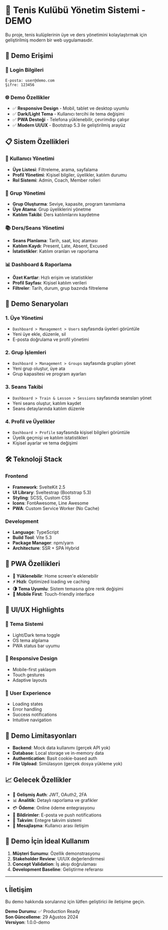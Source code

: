# 🎾 Tenis Kulübü Yönetim Sistemi - DEMO

Bu proje, tenis kulüplerinin üye ve ders yönetimini kolaylaştırmak için geliştirilmiş modern bir web uygulamasıdır.

## 🚀 **Demo Erişimi**

### 📱 **Login Bilgileri**
```
E-posta: user@demo.com
Şifre: 123456
```

### 🌐 **Demo Özellikler**
- ✅ **Responsive Design** - Mobil, tablet ve desktop uyumlu
- ✅ **Dark/Light Tema** - Kullanıcı tercihi ile tema değişimi
- ✅ **PWA Desteği** - Telefona yüklenebilir, çevrimdışı çalışır
- ✅ **Modern UI/UX** - Bootstrap 5.3 ile geliştirilmiş arayüz

## 📋 **Sistem Özellikleri**

### 👥 **Kullanıcı Yönetimi**
- **Üye Listesi**: Filtreleme, arama, sayfalama
- **Profil Yönetimi**: Kişisel bilgiler, üyelikler, katılım durumu
- **Rol Sistemi**: Admin, Coach, Member rolleri

### 🏸 **Grup Yönetimi**
- **Grup Oluşturma**: Seviye, kapasite, program tanımlama
- **Üye Atama**: Grup üyeliklerini yönetme
- **Katılım Takibi**: Ders katılımlarını kaydetme

### 📚 **Ders/Seans Yönetimi**
- **Seans Planlama**: Tarih, saat, koç ataması
- **Katılım Kaydı**: Present, Late, Absent, Excused
- **İstatistikler**: Katılım oranları ve raporlama

### 📊 **Dashboard & Raporlama**
- **Özet Kartlar**: Hızlı erişim ve istatistikler
- **Profil Sayfası**: Kişisel katılım verileri
- **Filtreler**: Tarih, durum, grup bazında filtreleme

## 🎯 **Demo Senaryoları**

### 1. **Üye Yönetimi**
- `Dashboard > Management > Users` sayfasında üyeleri görüntüle
- Yeni üye ekle, düzenle, sil
- E-posta doğrulama ve profil yönetimi

### 2. **Grup İşlemleri** 
- `Dashboard > Management > Groups` sayfasında grupları yönet
- Yeni grup oluştur, üye ata
- Grup kapasitesi ve program ayarları

### 3. **Seans Takibi**
- `Dashboard > Train & Lesson > Sessions` sayfasında seansları yönet
- Yeni seans oluştur, katılım kaydet
- Seans detaylarında katılım düzenle

### 4. **Profil ve Üyelikler**
- `Dashboard > Profile` sayfasında kişisel bilgileri görüntüle
- Üyelik geçmişi ve katılım istatistikleri
- Kişisel ayarlar ve tema değişimi

## 🛠️ **Teknoloji Stack**

### Frontend
- **Framework**: SvelteKit 2.5
- **UI Library**: Sveltestrap (Bootstrap 5.3)
- **Styling**: SCSS, Custom CSS
- **Icons**: FontAwesome, Line Awesome
- **PWA**: Custom Service Worker (No Cache)

### Development
- **Language**: TypeScript
- **Build Tool**: Vite 5.3
- **Package Manager**: npm/yarn
- **Architecture**: SSR + SPA Hybrid

## 📱 **PWA Özellikleri**

- **📲 Yüklenebilir**: Home screen'e eklenebilir
- **⚡ Hızlı**: Optimized loading ve caching
- **🌗 Tema Uyumlu**: Sistem temasına göre renk değişimi
- **📱 Mobile First**: Touch-friendly interface

## 🎨 **UI/UX Highlights**

### 🌙 **Tema Sistemi**
- Light/Dark tema toggle
- OS tema algılama
- PWA status bar uyumu

### 📱 **Responsive Design**
- Mobile-first yaklaşım
- Touch gestures
- Adaptive layouts

### 🎯 **User Experience**
- Loading states
- Error handling
- Success notifications
- Intuitive navigation

## 🔧 **Demo Limitasyonları**

- **Backend**: Mock data kullanımı (gerçek API yok)
- **Database**: Local storage ve in-memory data
- **Authentication**: Basit cookie-based auth
- **File Upload**: Simülasyon (gerçek dosya yükleme yok)

## 📈 **Gelecek Özellikler**

- 🔐 **Gelişmiş Auth**: JWT, OAuth2, 2FA
- 📊 **Analitik**: Detaylı raporlama ve grafikler
- 💳 **Ödeme**: Online ödeme entegrasyonu
- 📧 **Bildirimler**: E-posta ve push notifications
- 📅 **Takvim**: Entegre takvim sistemi
- 💬 **Mesajlaşma**: Kullanıcı arası iletişim

## 🎯 **Demo İçin İdeal Kullanım**

1. **Müşteri Sunumu**: Özellik demonstrasyonu
2. **Stakeholder Review**: UI/UX değerlendirmesi  
3. **Concept Validation**: İş akışı doğrulaması
4. **Development Baseline**: Geliştirme referansı

---

## 📞 **İletişim**

Bu demo hakkında sorularınız için lütfen geliştirici ile iletişime geçin.

**Demo Durumu**: ✅ Production Ready  
**Son Güncelleme**: 29 Ağustos 2024  
**Versiyon**: 1.0.0-demo